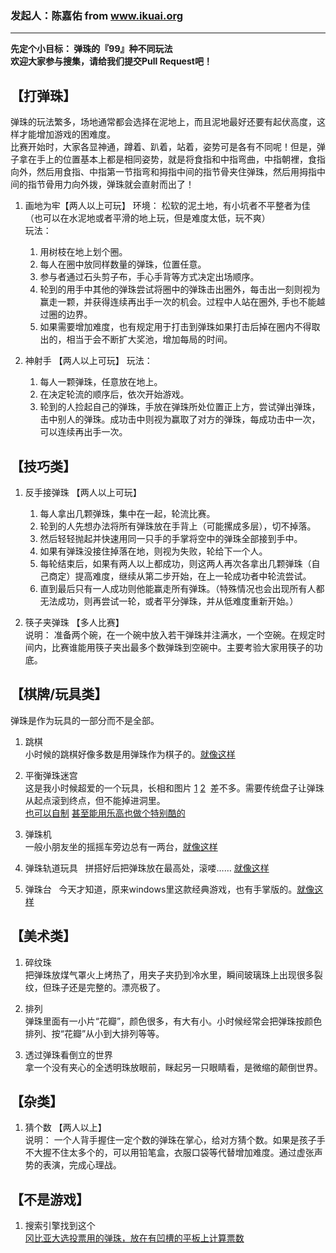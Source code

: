### 发起人：陈嘉佑 from www.ikuai.org

---

**先定个小目标： 弹珠的『99』种不同玩法**  
**欢迎大家参与搜集，请给我们提交Pull Request吧！**  

## 【打弹珠】
  弹珠的玩法繁多，场地通常都会选择在泥地上，而且泥地最好还要有起伏高度，这样才能增加游戏的困难度。  
  比赛开始时，大家各显神通，蹲着、趴着，站着，姿势可是各有不同呢！但是，弹子拿在手上的位置基本上都是相同姿势，就是将食指和中指弯曲，中指朝裡，食指向外，然后用食指、中指第一节指弯和拇指中间的指节骨夹住弹珠，然后用拇指中间的指节骨用力向外拨，弹珠就会直射而出了！

1. 画地为牢【两人以上可玩】
	环境： 松软的泥土地，有小坑者不平整者为佳（也可以在水泥地或者平滑的地上玩，但是难度太低，玩不爽）  
	玩法： 
	1. 用树枝在地上划个圈。
	2. 每人在圈中放同样数量的弹珠，位置任意。
	3. 参与者通过石头剪子布，手心手背等方式决定出场顺序。
	4. 轮到的用手中其他的弹珠尝试将圈中的弹珠击出圈外，每击出一刻则视为赢走一颗，并获得连续再出手一次的机会。过程中人站在圈外, 手也不能越过圈的边界。
	5. 如果需要增加难度，也有规定用于打击到弹珠如果打击后掉在圈内不得取出的，相当于会不断扩大奖池，增加每局的时间。
		
2. 神射手 【两人以上可玩】
	玩法：
	1. 每人一颗弹珠，任意放在地上。
	2. 在决定轮流的顺序后，依次开始游戏。
	3. 轮到的人捡起自己的弹珠，手放在弹珠所处位置正上方，尝试弹出弹珠，击中别人的弹珠。成功击中则视为赢取了对方的弹珠，每成功击中一次，可以连续再出手一次。



## 【技巧类】
1. 反手接弹珠 【两人以上可玩】  
	1. 每人拿出几颗弹珠，集中在一起，轮流比赛。
	2. 轮到的人先想办法将所有弹珠放在手背上（可能摞成多层），切不掉落。
	3. 然后轻轻抛起并快速用同一只手的手掌将空中的弹珠全部接到手中。
	4. 如果有弹珠没接住掉落在地，则视为失败，轮给下一个人。
	5. 每轮结束后，如果有两人以上都成功，则这两人再次各拿出几颗弹珠（自己商定）提高难度，继续从第二步开始，在上一轮成功者中轮流尝试。
	6. 直到最后只有一人成功则他能赢走所有弹珠。（特殊情况也会出现所有人都无法成功，则再尝试一轮，或者平分弹珠，并从低难度重新开始。）
	
2. 筷子夹弹珠 【多人比赛】  
	说明： 准备两个碗，在一个碗中放入若干弹珠并注满水，一个空碗。在规定时间内，比赛谁能用筷子夹出最多个数弹珠到空碗中。主要考验大家用筷子的功底。


## 【棋牌/玩具类】  
弹珠是作为玩具的一部分而不是全部。  

1. 跳棋  
小时候的跳棋好像多数是用弹珠作为棋子的。[就像这样](https://img.alicdn.com/imgextra/i4/2834918127/TB2gaceethvOuFjSZFBXXcZgFXa_!!2834918127.jpg)

2. 平衡弹珠迷宫  
这是我小时候超爱的一个玩具，长相和图片 [1](https://img.alicdn.com/imgextra/i1/2798868505/TB2B9a3i4xmpuFjSZFNXXXrRXXa_!!2798868505.jpg) [2](http://img.pcstore.com.tw/~prod/M09760696/_BCu_AF_5D_B0g_AEc+Labyrinth+1.jpg?pimg=static&P=1320499939)  差不多。需要传统盘子让弹珠从起点滚到终点，但不能掉进洞里。  
[也可以自制](http://pic.pimg.tw/yilinpan/1393481317-2785584975.jpg) [甚至能用乐高也做个特别酷的](http://www.hkgolden.com/mobile/article.aspx?id=21360&catid=33)

3. 弹珠机  
一般小朋友坐的摇摇车旁边总有一两台，[就像这样](https://imgsa.baidu.com/baike/crop%3D0%2C13%2C720%2C476%3Bc0%3Dbaike92%2C5%2C5%2C92%2C30/sign=d906022df4039245b5fabb4fbaa488f3/962bd40735fae6cd61415f8107b30f2443a70f5c.jpg)

4. 弹珠轨道玩具  
拼搭好后把弹珠放在最高处，滚喽…… [就像这样](https://img.alicdn.com/imgextra/i4/13425702/TB2WxUKhNxmpuFjSZFNXXXrRXXa_!!13425702.jpg)  

5. 弹珠台  
今天才知道，原来windows里这款经典游戏，也有手掌版的。[就像这样](http://pic.eslite.com/Upload/Product/201211/o/634880467084861250.jpg)  

## 【美术类】
1. 碎纹珠  
把弹珠放煤气罩火上烤热了，用夹子夹扔到冷水里，瞬间玻璃珠上出现很多裂纹，但珠子还是完整的。漂亮极了。  

2. 排列  
弹珠里面有一小片“花瓣”，颜色很多，有大有小。小时候经常会把弹珠按颜色排列、按“花瓣”从小到大排列等等。

3. 透过弹珠看倒立的世界  
拿一个没有夹心的全透明珠放眼前，眯起另一只眼睛看，是微缩的颠倒世界。  


## 【杂类】
1. 猜个数 【两人以上】  
	说明： 一个人背手握住一定个数的弹珠在掌心，给对方猜个数。如果是孩子手不大握不住太多个的，可以用铅笔盒，衣服口袋等代替增加难度。通过虚张声势的表演，完成心理战。
	

## 【不是游戏】
1. 搜索引擎找到这个  
[冈比亚大选投票用的弹珠，放在有凹槽的平板上计算票数](http://www.guancha.cn/shenshiwei/2017_01_21_390516.shtml)

